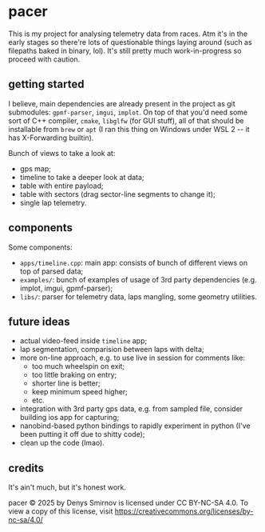 # pacer

This is my project for analysing telemetry data from races.
Atm it's in the early stages so there're lots of questionable things laying around (such as filepaths baked in binary, lol).
It's still pretty much work-in-progress so proceed with caution.

## getting started

I believe, main dependencies are already present in the project as git submodules: `gpmf-parser`, `imgui`, `implot`.
On top of that you'd need some sort of C++ compiler, `cmake`, `libglfw` (for GUI stuff), all of that should be installable from `brew` or `apt` (I ran this thing on Windows under WSL 2 -- it has X-Forwarding builtin).

Bunch of views to take a look at:
- gps map;
- timeline to take a deeper look at data;
- table with entire payload;
- table with sectors (drag sector-line segments to change it);
- single lap telemetry.

## components

Some components:
- `apps/timeline.cpp`: main app: consists of bunch of different views on top of parsed data;
- `examples/`: bunch of examples of usage of 3rd party dependencies (e.g. implot, imgui, gpmf-parser);
- `libs/`: parser for telemetry data, laps mangling, some geometry utilities.

## future ideas

- actual video-feed inside `timeline` app;
- lap segmentation, comparision between laps with delta;
- more on-line approach, e.g. to use live in session for comments like:
    - too much wheelspin on exit;
    - too little braking on entry;
    - shorter line is better;
    - keep minimum speed higher;
    - etc.
- integration with 3rd party gps data, e.g. from sampled file, consider building ios app for capturing;
- nanobind-based python bindings to rapidly experiment in python (I've been putting it off due to shitty code);
- clean up the code (lmao).

## credits

It's ain't much, but it's honest work.

pacer © 2025 by Denys Smirnov is licensed under CC BY-NC-SA 4.0.
To view a copy of this license, visit https://creativecommons.org/licenses/by-nc-sa/4.0/

